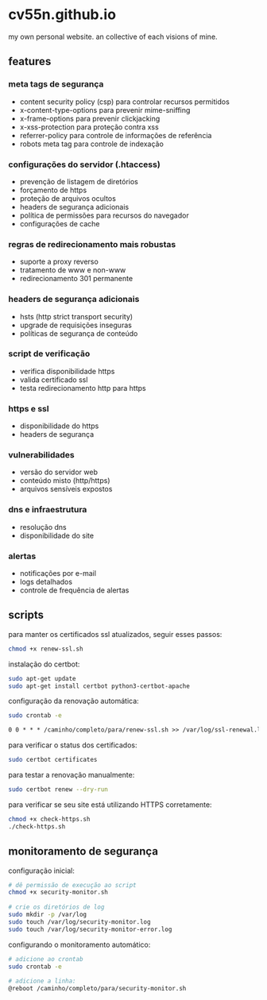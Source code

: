 # cv55n.github.io

my own personal website. an collective of each visions of mine.

## features

### meta tags de segurança

- content security policy (csp) para controlar recursos permitidos
- x-content-type-options para prevenir mime-sniffing
- x-frame-options para prevenir clickjacking
- x-xss-protection para proteção contra xss
- referrer-policy para controle de informações de referência
- robots meta tag para controle de indexação

### configurações do servidor (.htaccess)

- prevenção de listagem de diretórios
- forçamento de https
- proteção de arquivos ocultos
- headers de segurança adicionais
- política de permissões para recursos do navegador
- configurações de cache

### regras de redirecionamento mais robustas

- suporte a proxy reverso
- tratamento de www e non-www
- redirecionamento 301 permanente

### headers de segurança adicionais

- hsts (http strict transport security)
- upgrade de requisições inseguras
- políticas de segurança de conteúdo

### script de verificação

- verifica disponibilidade https
- valida certificado ssl
- testa redirecionamento http para https

### https e ssl

- disponibilidade do https
- headers de segurança

### vulnerabilidades

- versão do servidor web
- conteúdo misto (http/https)
- arquivos sensíveis expostos

### dns e infraestrutura

- resolução dns
- disponibilidade do site

### alertas

- notificações por e-mail
- logs detalhados
- controle de frequência de alertas

## scripts

para manter os certificados ssl atualizados, seguir esses passos:

```bash
chmod +x renew-ssl.sh
```

instalação do certbot:

```bash
sudo apt-get update
sudo apt-get install certbot python3-certbot-apache
```

configuração da renovação automática:

```bash
sudo crontab -e
```

```txt
0 0 * * * /caminho/completo/para/renew-ssl.sh >> /var/log/ssl-renewal.log 2>&1
```

para verificar o status dos certificados:

```bash
sudo certbot certificates
```

para testar a renovação manualmente:

```bash
sudo certbot renew --dry-run
```

para verificar se seu site está utilizando HTTPS corretamente:

```bash
chmod +x check-https.sh
./check-https.sh
```

## monitoramento de segurança

configuração inicial:

```bash
# dê permissão de execução ao script
chmod +x security-monitor.sh
   
# crie os diretórios de log
sudo mkdir -p /var/log
sudo touch /var/log/security-monitor.log
sudo touch /var/log/security-monitor-error.log
```

configurando o monitoramento automático:

```bash
# adicione ao crontab
sudo crontab -e
   
# adicione a linha:
@reboot /caminho/completo/para/security-monitor.sh
```
